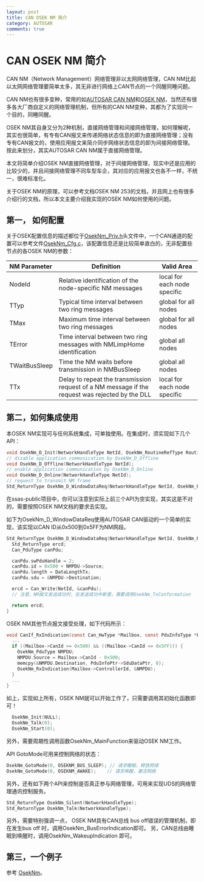 ```yaml
---
layout: post
title: CAN OSEK NM 简介
category: AUTOSAR
comments: true
---
```


# CAN OSEK NM 简介

CAN NM（Network Management）网络管理非以太网网络管理，CAN NM比起以太网网络管理要简单太多，其无非进行网络上CAN节点的一个同醒同睡问题。

CAN NM也有很多变种，常用的如[AUTOSAR CAN NM](../../infras/include/CanNm.h)和[OSEK NM](../../infras/include/OsekNm.h)，当然还有很多各大厂商自定义的网络管理机制，但所有的CAN NM变种，其都为了实现同一个目的，同睡同醒。

OSEK NM其自身又分为2种机制，直接网络管理和间接网络管理，如何理解呢，其实也很简单，有专有CAN报文来传递网络状态信息的即为直接网络管理；没有专有CAN报文的，使用应用报文来简介同步网络状态信息的即为间接网络管理。按此来划分，其实AUTOSAR CAN NM属于直接网络管理。

本文将简单介绍OSEK NM直接网络管理，对于间接网络管理，现实中还是应用的比较少的，并且间接网络管理不同车型车企，其对应的应用报文也各不一样，不统一，很难标准化。

关于OSEK NM的原理，可以参考文档OSEK NM 253的文档，并且网上也有很多介绍行的文档，所以本文主要介绍我实现的OSEK NM如何使用的问题。

## 第一， 如何配置

关于OSEK配置信息的描述都位于[OsekNm_Priv.h](../../infras/communication/OsekNm/OsekNm_Priv.h)头文件中，一个CAN通道的配置可以参考文件[OsekNm_Cfg.c](../../app/app/config/OsekNm_Cfg.c)，该配置信息还是比较简单直白的，无非配置些节点的各OSEK NM的参数：

| NM Parameter  | Definition                                                   | Valid Area                   |
| :------------ | ------------------------------------------------------------ | ---------------------------- |
| NodeId        | Relative identification of the node-specific NM messages     | local for each node specific |
| TTyp          | Typical time interval between two ring messages              | global for all nodes         |
| TMax          | Maximum time interval between two ring messages              | global for all nodes         |
| TError        | Time interval between two ring messages with NMLimpHome identification | global all nodes             |
| TWaitBusSleep | Time the NM waits before transmission in NMBusSleep          | global all nodes             |
| TTx           | Delay to repeat the transmission request of a NM message if the request was rejected by the DLL | local for each node specific |
## 第二，如何集成使用

本OSEK NM实现可与任何系统集成，可单独使用。在集成时，须实现如下几个API：

```c
void OsekNm_D_Init(NetworkHandleType NetId, OsekNm_RoutineRefType Routine);
// disable application communication by OsekNm_D_Offline
void OsekNm_D_Offline(NetworkHandleType NetId);
// enable application communication by OsekNm_D_Online
void OsekNm_D_Online(NetworkHandleType NetId);
// request to transmit NM frame
Std_ReturnType OsekNm_D_WindowDataReq(NetworkHandleType NetId, OsekNm_PduType *NMPDU, uint8_t DataLengthTx);
```

在ssas-public项目中，你可以注意到实际上前三个API为空实现，其实这是不对的，需要按照OSEK NM文档的要求去实现。

如下为OsekNm_D_WindowDataReq使用AUTOSAR CAN驱动的一个简单的实现，该实现以CAN ID从0x500到0x5FF为NM网段。

```c
Std_ReturnType OsekNm_D_WindowDataReq(NetworkHandleType NetId, OsekNm_PduType *NMPDU, uint8_t DataLengthTx) {
  Std_ReturnType ercd;
  Can_PduType canPdu;

  canPdu.swPduHandle = 2;
  canPdu.id = 0x500 + NMPDU->Source;
  canPdu.length = DataLengthTx;
  canPdu.sdu = &NMPDU->Destination;

  ercd = Can_Write(NetId, &canPdu);
  // 注意，NM报文发送成功时，在发送成功中断里，需要调用OsekNm_TxConformation

  return ercd;
}
```

OSEK NM其他节点报文接受处理，如下代码所示：

```c
void CanIf_RxIndication(const Can_HwType *Mailbox, const PduInfoType *PduInfoPtr) {
  ...
  if ((Mailbox->CanId >= 0x500) && ((Mailbox->CanId <= 0x5FF))) {
    OsekNm_PduType NMPDU;
    NMPDU.Source = Mailbox->CanId - 0x500;
    memcpy(&NMPDU.Destination, PduInfoPtr->SduDataPtr, 8);
    OsekNm_RxIndication(Mailbox->ControllerId, &NMPDU);
  }
  ...
}
```

如上，实现如上所有，OSEK NM就可以开始工作了，只需要调用其初始化函数即可！

```c
  OsekNm_Init(NULL);
  OsekNm_Talk(0);
  OsekNm_Start(0);
```

另外，需要周期性调用函数OsekNm_MainFunction来驱动OSEK NM工作。

API GotoMode可用来控制网络的状态：

```c
OsekNm_GotoMode(0, OSEKNM_BUS_SLEEP); // 请求睡眠，释放网络
OsekNm_GotoMode(0, OSEKNM_AWAKE);    // 请求唤醒，激活网络
```

另外，还有如下两个API来控制是否真正参与网络管理，可用来实现UDS的网络管理通讯控制服务。

```c
Std_ReturnType OsekNm_Silent(NetworkHandleType);
Std_ReturnType OsekNm_Talk(NetworkHandleType);
```
另外，需要特别强调一点， OSEK NM具有CAN总线 bus off错误的管理机制，即在发生bus off 时，调用OsekNm_BusErrorIndication即可。
另，CAN总线由睡眠到唤醒时，调用OsekNm_WakeupIndication 即可。

## 第三，一个例子

参考 [OsekNm](../../examples/OsekNm.md)。
